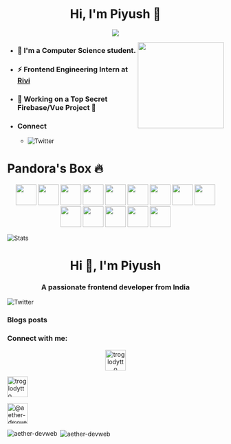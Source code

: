 <h1 align="center">Hi, I'm Piyush 👋</h1>
<p align="center">
<img src="https://komarev.com/ghpvc/?username=aether-devweb&label=Profile+Views" />
</p>

<img align='right' src="https://media.giphy.com/media/M9gbBd9nbDrOTu1Mqx/giphy.gif" width="200">

- ### 🏫 I'm a Computer Science student.
- ### ⚡ Frontend Engineering Intern at [Rivi](https://rivi.co/)
- ### 🦄 Working on a Top Secret Firebase/Vue Project 🤫
- ### Connect 
	- ![Twitter](https://img.shields.io/twitter/follow/troglodytto?logo=twitter&style=for-the-badge)

# Pandora's Box 🔥

<p align="center">
    <!-- Sass -->
    <img height="48" width="48" src="https://cutt.ly/qhUXKYp" />
    <!-- Typescript -->
    <img height="48" width="48" src="https://cutt.ly/phUXVJx" />
    <!-- React -->
    <img height="48" width="48" src="https://cutt.ly/1hUX1az" />
    <!-- Angular -->
    <img height="48" width="48" src="https://cutt.ly/chUX9vG" />
    <!-- Vue -->
    <img height="48" width="48" src="https://cutt.ly/BvOKUon">
    <!-- Nuxt -->
    <img height="48" width="48" src="https://cutt.ly/kvOLjhg">
    <!-- Tailwind -->
    <img height="48" width="48" src="https://cutt.ly/0vOK6Xf">
    <!-- Django -->
    <img height="48" width="48" src="https://cutt.ly/DhUX4hd" />
    <!-- Python -->
    <img height="48" width="48" src="https://cutt.ly/xhUCyFt" />
    <!-- Java -->
    <img height="48" width="48" src="https://cutt.ly/LhUCwLi" />
    <!-- Rust -->
    <img height="48" width="48" src="https://cutt.ly/ohUXfm2" />
    <!-- Haskell -->
    <img height="48" width="48" src="https://cutt.ly/dhUZ9V9" />
    <!-- Clojure -->
    <img height="48" width="48" src="https://cutt.ly/DhUXg0n" />
    <!-- Flutter -->
    <img height="48" width="48" src="https://cutt.ly/ohUXkQ6" />
</p>

![Stats](https://github-readme-stats.vercel.app/api?username=aether-devweb&show_icons=true)

<h1 align="center">Hi 👋, I'm Piyush</h1>  
<h3 align="center">A passionate frontend developer from India</h3>  
    
![Twitter](https://img.shields.io/twitter/follow/troglodytto?logo=twitter&style=for-the-badge)
  
### Blogs posts  
<!-- BLOG-POST-LIST:START -->  
<!-- BLOG-POST-LIST:END -->  
  
<h3 align="left">Connect with me:</h3>  
<p align="center">
<a href="https://twitter.com/troglodytto" target="blank"><img align="center" src="https://www.vectorlogo.zone/logos/twitter/twitter-tile.svg" alt="troglodytto" width="48" /></a>  

<a href="https://instagram.com/troglodytto" target="blank"><img src="https://www.vectorlogo.zone/logos/instagram/instagram-icon.svg" alt="troglodytto" width="48" /></a> 
 
<a href="https://medium.com/@aether-devweb" target="blank"><img src="https://www.vectorlogo.zone/logos/medium/medium-tile.svg" alt="@aether-devweb" width="48" /></a>

</p>  
  
<p><img align="left" src="https://github-readme-stats.vercel.app/api/top-langs?username=aether-devweb&show_icons=true&locale=en&layout=compact" alt="aether-devweb" /></p>  
  
<p>&nbsp;<img align="center" src="https://github-readme-stats.vercel.app/api?username=aether-devweb&show_icons=true&locale=en" alt="aether-devweb" /></p>





<!--stackedit_data:
eyJoaXN0b3J5IjpbLTIwNzEwNzU0OTMsNzIwMDExODQzLDU3Nj
Y5ODMxMywxMDMyMDA0NzM1LDcyMDAxMTg0MywxNTU1NTUwNDYw
XX0=
-->